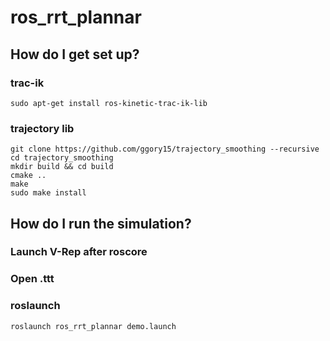 # ros_rrt_plannar


## How do I get set up?

### trac-ik
``` 
sudo apt-get install ros-kinetic-trac-ik-lib
```

### trajectory lib
```
git clone https://github.com/ggory15/trajectory_smoothing --recursive
cd trajectory_smoothing
mkdir build && cd build
cmake ..
make
sudo make install
```


## How do I run the simulation?

### Launch V-Rep after roscore
### Open .ttt
### roslaunch
```
roslaunch ros_rrt_plannar demo.launch
```
